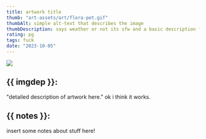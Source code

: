 ```yaml
---
title: artwork title
thumb: "art-assets/art/flora-pet.gif"
thumbAlt: simple alt-text that describes the image
thumbDescription: says weather or not its sfw and a basic description for non-screenreader users.
rating: pg
tags: fuck
date: "2023-10-05"
---
```



<img src="/art-assets/art/flora-pet.gif" class="artwork-art">


## {{ imgdep }}:

"detailed description of artwork here." ok i think it works.

## {{ notes }}:

insert some notes about stuff here!